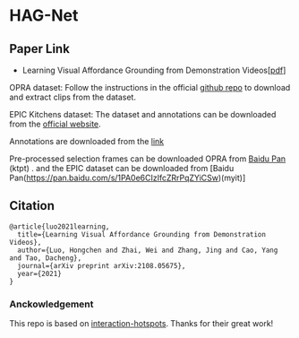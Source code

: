 # HAG-Net

## Paper Link 
* Learning Visual Affordance Grounding from Demonstration Videos[[pdf](https://arxiv.org/pdf/2108.05675.pdf)] 


OPRA dataset: Follow the instructions in the official [github repo](https://github.com/kuanfang/opra) to download and extract clips from the dataset. 

EPIC Kitchens dataset: The dataset and annotations can be downloaded from the [official website](https://epic-kitchens.github.io/2019). 

Annotations are downloaded from the [link](https://utexas.box.com/shared/static/j4ets5j30c9gacjkmpve29jd3hsdkcmu.gz)

Pre-processed selection frames can be downloaded OPRA from [Baidu Pan](https://pan.baidu.com/s/1scLEtDTd59aQgnTdL6OIbQ) (ktpt) .
and the EPIC dataset can be downloaded from [Baidu Pan(https://pan.baidu.com/s/1PA0e6CIzIfcZRrPqZYiCSw)(myit)]


##  Citation 

```
@article{luo2021learning,
  title={Learning Visual Affordance Grounding from Demonstration Videos},
  author={Luo, Hongchen and Zhai, Wei and Zhang, Jing and Cao, Yang and Tao, Dacheng},
  journal={arXiv preprint arXiv:2108.05675},
  year={2021}
}
```
### Anckowledgement
This repo is based on [interaction-hotspots](https://github.com/Tushar-N/interaction-hotspots). Thanks for their great work!
